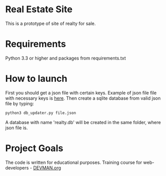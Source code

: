 # Real Estate Site

This is a prototype of site of realty for sale. 


# Requirements

Python 3.3 or higher and packages from requirements.txt 

# How to launch

First you should get a json file with certain keys. Example of json file file with
necessary keys is [here](https://devman.org/media/filer_public/e5/62/e56287d2-9519-4e18-878a-6d4849b628e2/ads.json).
Then create a sqlite database from valid json file by typing:

`python3 db_updater.py file.json`

A database with name 'realty.db' will be created in the same folder, where json file is.

# Project Goals

The code is written for educational purposes. Training course for web-developers - [DEVMAN.org](https://devman.org)
